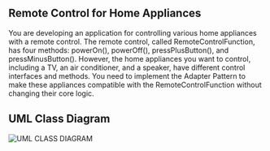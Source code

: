 ## Remote Control for Home Appliances

You are developing an application for controlling various home appliances with a remote control. The remote control, called RemoteControlFunction, has four methods: powerOn(), powerOff(), pressPlusButton(), and pressMinusButton(). However, the home appliances you want to control, including a TV, an air conditioner, and a speaker, have different control interfaces and methods. You need to implement the Adapter Pattern to make these appliances compatible with the RemoteControlFunction without changing their core logic.

## UML Class Diagram
![UML CLASS DIAGRAM](https://github.com/user-attachments/assets/e44443d8-0e13-4e93-b546-b22d827dbe3b)
